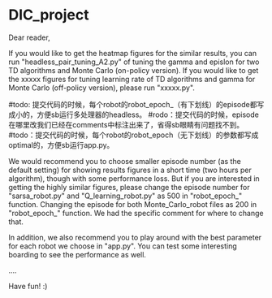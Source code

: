 # DIC_project

Dear reader,

If you would like to get the heatmap figures for the similar results, you can run "headless_pair_tuning_A2.py" of tuning the gamma and epislon for two TD algorithms and Monte Carlo (on-policy version). If you would like to get the xxxxx figures for tuning learning rate of TD algorithms and gamma for Monte Carlo (off-policy version), please run "xxxxx.py".


#todo: 提交代码的时候，每个robot的robot_epoch_（有下划线）的episode都写成小的，方便sb运行多处理器的headless。
#rodo：提交代码的时候，episode在哪里改我们已经在comments中标注出来了，省得sb眼睛有问题找不到。
#todo：提交代码的时候，每个robot的robot_epoch（无下划线）的参数都写成optimal的，方便sb运行app.py。

We would recommend you to choose smaller episode number (as the default setting) for showing results figures in a short time (two hours per algorithm), though with some performance loss. But if you are interested in getting the highly similar figures, please change the episode number for "sarsa_robot.py" and "Q_learning_robot.py" as 500 in "robot_epoch_" function. Changing the episode for both Monte_Carlo_robot files as 200 in "robot_epoch_" function. We had the specific comment for where to change that.

In addition, we also recommend you to play around with the best parameter for each robot we choose in "app.py". You can test some interesting boarding to see the performance as well. 

....


Have fun! :)
